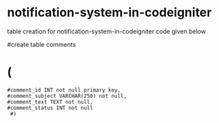 # notification-system-in-codeigniter

table creation for notification-system-in-codeigniter code given below

   #create table comments
   # (
	#comment_id INT not null primary key,
	#comment_subject VARCHAR(250) not null,
	#comment_text TEXT not null,
	#comment_status INT not null
     #)
